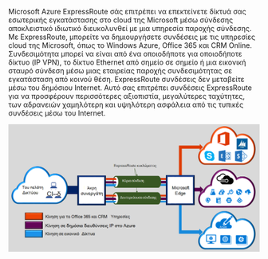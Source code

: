 
Microsoft Azure ExpressRoute σάς επιτρέπει να επεκτείνετε δίκτυά σας εσωτερικής εγκατάστασης στο cloud της Microsoft μέσω σύνδεσης αποκλειστικό ιδιωτικό διευκολυνθεί με μια υπηρεσία παροχής σύνδεσης. Με ExpressRoute, μπορείτε να δημιουργήσετε συνδέσεις με τις υπηρεσίες cloud της Microsoft, όπως το Windows Azure, Office 365 και CRM Online. Συνδεσιμότητα μπορεί να είναι από ένα οποιοδήποτε για οποιοδήποτε δίκτυο (IP VPN), το δίκτυο Ethernet από σημείο σε σημείο ή μια εικονική σταυρό σύνδεση μέσω μιας εταιρείας παροχής συνδεσιμότητας σε εγκατάσταση από κοινού θέση. ExpressRoute συνδέσεις δεν μεταβείτε μέσω του δημόσιου Internet. Αυτό σας επιτρέπει συνδέσεις ExpressRoute για να προσφέρουν περισσότερες αξιοπιστία, μεγαλύτερες ταχύτητες, των αδρανειών χαμηλότερη και υψηλότερη ασφάλεια από τις τυπικές συνδέσεις μέσω του Internet.  

![](./media/expressroute-intro-include/expressroute-basic.png)



